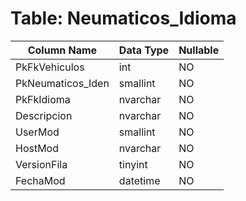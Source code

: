 # Table: Neumaticos_Idioma

| Column Name | Data Type | Nullable |
|-------------|-----------|----------|
| PkFkVehiculos | int | NO |
| PkNeumaticos_Iden | smallint | NO |
| PkFkIdioma | nvarchar | NO |
| Descripcion | nvarchar | NO |
| UserMod | smallint | NO |
| HostMod | nvarchar | NO |
| VersionFila | tinyint | NO |
| FechaMod | datetime | NO |
